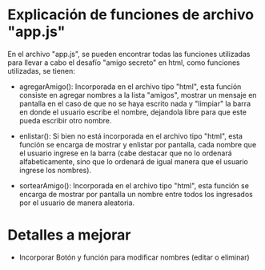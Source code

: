 <h1>Explicación de funciones de archivo "app.js"</h1>

En el archivo "app.js", se pueden encontrar todas las funciones utilizadas para llevar a cabo el desafío "amigo secreto" en html, como funciones utilizadas, se tienen:

- agregarAmigo(): Incorporada en el archivo tipo "html", esta función consiste en agregar nombres a la lista "amigos", mostrar un mensaje en pantalla en el caso de que no se haya escrito nada y "limpiar" la barra en donde el usuario escribe el nombre, dejandola libre para que este pueda escribir otro nombre.

-  enlistar(): Si bien no está incorporada en el archivo tipo "html", esta función se encarga de mostrar y enlistar por pantalla, cada nombre que el usuario ingrese en la barra (cabe destacar que no lo ordenará alfabeticamente, sino que lo ordenará de igual manera que el usuario ingrese los nombres).

-  sortearAmigo(): Incorporada en el archivo tipo "html", esta función se encarga de mostrar por pantalla un nombre entre todos los ingresados por el usuario de manera aleatoria.


<h1>Detalles a mejorar</h1>

- Incorporar Botón y función para modificar nombres (editar o eliminar)
